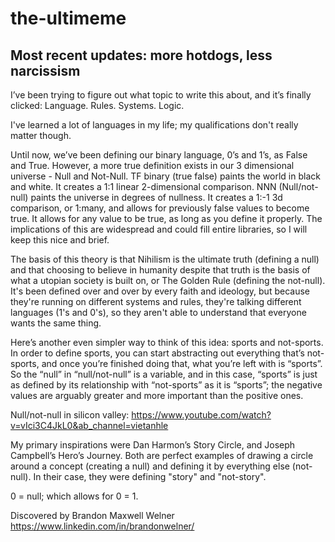 # the-ultimeme
## Most recent updates: more hotdogs, less narcissism

I’ve been trying to figure out what topic to write this about, and it’s finally clicked: Language. Rules. Systems. Logic.

I've learned a lot of languages in my life; my qualifications don't really matter though.

Until now, we’ve been defining our binary language, 0’s and 1’s, as False and True. However, a more true definition exists in our 3 dimensional universe - Null and Not-Null. TF binary (true false) paints the world in black and white. It creates a 1:1 linear 2-dimensional comparison. NNN (Null/not-null) paints the universe in degrees of nullness. It creates a 1:-1 3d comparison, or 1:many, and allows for previously false values to become true. It allows for any value to be true, as long as you define it properly. The implications of this are widespread and could fill entire libraries, so I will keep this nice and brief.

The basis of this theory is that Nihilism is the ultimate truth (defining a null) and that choosing to believe in humanity despite that truth is the basis of what a utopian society is built on, or The Golden Rule (defining the not-null). It's been defined over and over by every faith and ideology, but because they're running on different systems and rules, they're talking different languages (1's and 0's), so they aren't able to understand that everyone wants the same thing.

Here’s another even simpler way to think of this idea: sports and not-sports. In order to define sports, you can start abstracting out everything that’s not-sports, and once you’re finished doing that, what you’re left with is “sports”. So the “null” in “null/not-null” is a variable, and in this case, “sports” is just as defined by its relationship with “not-sports” as it is “sports”; the negative values are arguably greater and more important than the positive ones.

 Null/not-null in silicon valley: https://www.youtube.com/watch?v=vIci3C4JkL0&ab_channel=vietanhle 

My primary inspirations were Dan Harmon’s Story Circle, and Joseph Campbell’s Hero’s Journey. Both are perfect examples of drawing a circle around a concept (creating a null) and defining it by everything else (not-null). In their case, they were defining "story" and "not-story".

0 = null; which allows for 0 = 1.

Discovered by Brandon Maxwell Welner
https://www.linkedin.com/in/brandonwelner/
